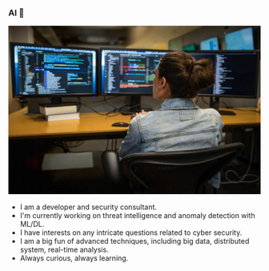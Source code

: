 ### AI 👋

![Daily Life](https://github.com/Wapiti08/Wapiti08/blob/main/CLO20b_Sylvie_office_night_001.jpg)

 
- I am a developer and security consultant. 
- I'm currently working on threat intelligence and anomaly detection with ML/DL. 
- I have interests on any intricate questions related to cyber security. 
- I am a big fun of advanced techniques, including big data, distributed system, real-time analysis. 
- Always curious, always learning.

<!--
**Wapiti08/Wapiti08** is a ✨ _special_ ✨ repository because its `README.md` (this file) appears on your GitHub profile.

Here are some ideas to get you started:

- 🔭 I’m currently working on ...
- 🌱 I’m currently learning ...
- 👯 I’m looking to collaborate on ...
- 🤔 I’m looking for help with ...
- 💬 Ask me about ...
- 📫 How to reach me: ...
- 😄 Pronouns: ...
- ⚡ Fun fact: ...
-->
